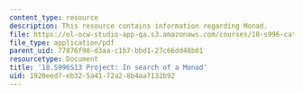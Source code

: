 ```yaml
---
content_type: resource
description: This resource contains information regarding Monad.
file: https://ol-ocw-studio-app-qa.s3.amazonaws.com/courses/18-s996-category-theory-for-scientists-spring-2013/1920eed7eb325a4172a28b4aa7132b92_MIT18_S996S13_Monad.pdf
file_type: application/pdf
parent_uid: 77876f98-d3aa-c1b7-bbd1-27c66dd48b01
resourcetype: Document
title: '18.S996S13 Project: In search of a Monad'
uid: 1920eed7-eb32-5a41-72a2-8b4aa7132b92
---
```

